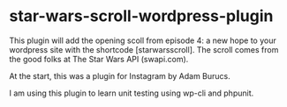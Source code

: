 # star-wars-scroll-wordpress-plugin

This plugin will add the opening scoll from episode 4: a new hope to your wordpress site with the shortcode [starwarsscroll]. The scroll comes from the good folks at The Star Wars API (swapi.com). 

At the start, this was a plugin for Instagram by Adam Burucs. 

I am using this plugin to learn unit testing using wp-cli and phpunit.  
